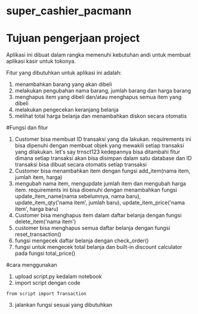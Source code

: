 # super_cashier_pacmann
# Tujuan pengerjaan project
Aplikasi ini dibuat dalam rangka memenuhi kebutuhan andi untuk membuat aplikasi kasir untuk tokonya. 

Fitur yang dibutuhkan untuk aplikasi ini adalah:
1. menambahkan barang yang akan dibeli
2. melakukan pengubahan nama barang, jumlah barang dan harga barang
3. menghapus item yang dibeli dan/atau menghapus semua item yang dibeli
4. melakukan pengecekan keranjang belanja
5. melihat total harga belanja dan menambahkan diskon secara otomatis

#Fungsi dan fitur
1. Customer bisa membuat ID transaksi yang dia lakukan.
requirements ini bisa dipenuhi dengan membuat objek yang mewakili setiap transaksi yang dilakukan. let's say trnsct123
kedepannya bisa ditambahi fitur dimana setiap transaksi akan bisa disimpan dalam satu database dan ID transaksi bisa dibuat secara otomatis setiap transaksi
2. Customer bisa menambahkan item dengan fungsi add_item(nama item, jumlah item, harga)
3. mengubah nama item, mengupdate jumlah item dan mengubah harga item. requirements ini bisa dioenuhi dengan menambahkan fungsi update_item_name(nama sebelumnya, nama baru), update_item_qty('nama item', jumlah baru), update_item_price('nama item', harga baru)
4. Customer bisa menghapus item dalam daftar belanja dengan fungsi delete_item('nama item')
5. customer bisa menghapus semua daftar belanja dengan fungsi reset_transaction()
6. fungsi mengecek daftar belanja dengan check_order()
7. fungsi untuk mengecek total belanja dan built-in discount calculator pada fungsi total_price()

#cara menggunakan
1. upload script.py kedalam notebook
2. import script dengan code 

`from script import Transaction`

3. jalankan fungsi sesuai yang dibutuhkan


